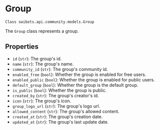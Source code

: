 # Group

`Class swibots.api.community.models.Group`

The `Group` class represents a group.

## Properties

- `id` (`str`): The group's id.
- `name` (`str`): The group's name.
- `community_id` (`str`): The group's community id.
- `enabled_free` (`bool`): Whether the group is enabled for free users.
- `enabled_public` (`bool`): Whether the group is enabled for public users.
- `default_group` (`bool`): Whether the group is the default group.
- `is_public` (`bool`): Whether the group is public.
- `created_by` (`str`): The group's creator's id.
- `icon` (`str`): The group's icon.
- `group_logo_url` (`str`): The group's logo url.
- `allowed_content` (`str`): The group's allowed content.
- `created_at` (`str`): The group's creation date.
- `updated_at` (`str`): The group's last update date.
